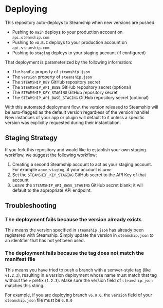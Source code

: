 # Deploying

This repository auto-deploys to Steamship when new versions are pushed.

* Pushing to `main` deploys to your production account on `api.steamship.com`
* Pushing to `vA.B.C` deploys to your production account on `api.steamship.com`
* Pushing to `staging` deploys to your staging account (if configured)

That deployment is parameterized by the following information:

* The `handle` property of `steamship.json`
* The `version` property of `steamship.json`
* The `STEAMSHIP_KEY` GitHub repository secret
* The `STEAMSHIP_API_BASE` GitHub repository secret (optional)
* The `STEAMSHIP_KEY_STAGING` GitHub repository secret
* The `STEAMSHIP_API_BASE_STAGING` GitHub repository secret (optional)

With this automated deployment flow, the version released to Steamship will be auto-flagged as the default version regardless of the version handle! New instances of your app or plugin will default to it unless a specific version was explicitly requested during their instantiation.

## Staging Strategy

If you fork this repository and would like to establish your own staging workflow, we suggest the following workflow:

1. Creating a second Steamship account to act as your staging account. For example `acme_staging`, if your account is `acme`
2. Set the `STEAMSHIP_KEY_STAGING` GitHub secret to the API Key of that account
3. Leave the `STEAMSHIP_API_BASE_STAGING` GitHub secret blank; it will default to the appropriate API endpoint.

## Troubleshooting

### The deployment fails because the version already exists

This means the version specified in `steamship.json` has already been registered with Steamship. Simply update the version in `steamship.json` to an identifier that has not yet been used.

### The deployment fails because the tag does not match the manifest file

This means you have tried to push a branch with a semver-style tag (like `v1.2.3`), resulting in a version deployment whose name must match that tag without the `v` prefix (`1.2.3`). Make sure the version field of `steamship.json` matches this string.

For example, if you are deploying branch `v6.0.0`, the `version` field of your `steamship.json` file must be `6.0.0`
